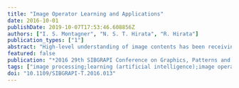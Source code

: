 ```yaml
---
title: "Image Operator Learning and Applications"
date: 2016-10-01
publishDate: 2019-10-07T17:53:46.608856Z
authors: ["I. S. Montagner", "N. S. T. Hirata", "R. Hirata"]
publication_types: ["1"]
abstract: "High-level understanding of image contents has been receiving much attention in the last decade. Low level processing figures as a building block in this framework and it also continues to play an important role in several specific tasks such as in image filtering and colorization, medical imaging, and document image processing. The design of image operators for these tasks is usually done manually by exploiting characteristics specific to the domain of application. An alternative design approach is to use machine learning techniques to estimate the transformations. Given pairs of images consisting of atypical input and respective desired output, the goal is to estimate an operator that transforms the inputs into the desired outputs. In this tutorial we present a rigorous mathematical formulation to the framework of learning locally defined and translation invariant transformations, practical procedures and strategies to address typical machine learning related issues, application examples, and current challenges. We also include information about the code used to generate the application examples."
featured: false
publication: "*2016 29th SIBGRAPI Conference on Graphics, Patterns and Images Tutorials (SIBGRAPI-T)*"
tags: ["image processing;learning (artificial intelligence);image operator learning;high-level image content understanding;image filtering;image colorization;medical imaging;document image processing;image operator design;machine learning techniques;mathematical formulation;translation invariant transformations;Kernel;Lattices;Mathematical model;Tutorials;Image analysis;Biomedical imaging;Image Operator Learning;Machine Learning;Image Processing"]
doi: "10.1109/SIBGRAPI-T.2016.013"
---
```


